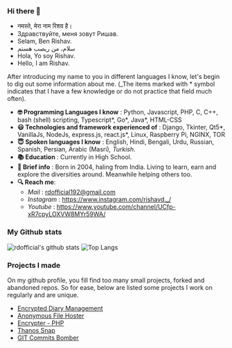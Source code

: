 ### Hi there 👋

* नमस्ते, मेरा नाम रिशव है।
* Здравствуйте, меня зовут Ришав.
* Selam, Ben Rishav.
* سلام، من ریصب هستم
* Hola, Yo soy Rishav.
* Hello, I am Rishav.

After introducing my name to you in different languages I know, let's begin to dig out some information about me. (_The items marked with * symbol indicates that  I have a few knowledge or do not practice that field much often).

* __🤓 Programming Languages I know__ : Python, Javascript, PHP, C, C++, bash (shell) scripting, Typescript*, Go*, Java*, HTML-CSS
* __😃 Technologies and framework experienced of__ : Django, Tkinter, Qt5*, VanillaJs, NodeJs, express.js, react.js*, Linux, Raspberry Pi, NGINX, TOR
* __😇 Spoken languages I know__ : English, Hindi, Bengali, Urdu, Russian, Spanish, Persian, Arabic (Masri)*, Turkish*.
* __📚 Education__ : Currently in High School.
* __📃 Brief info__ : Born in 2004, haling from India. Living to learn, earn and explore the diversities around. Meanwhile helping others too.
* __🔍 Reach me__:
  * _Mail_ : rdofficial192@gmail.com
  * _Instagram_ : https://www.instagram.com/rishavd._/
  * _Youtube_ : https://www.youtube.com/channel/UCfp-xR7cpyLOXVW8MYr59WA/

### My Github stats

![rdofficial's github stats](https://github-readme-stats.vercel.app/api?username=rdofficial&show_icons=true&theme=dark)
![Top Langs](https://github-readme-stats.vercel.app/api/top-langs/?username=rdofficial&theme=dark)

### Projects I made

On my github profile, you fill find too many small projects, forked and abandoned repos. So for ease, below are listed some projects I work on regularly and are unique.
* [Encrypted Diary Management](https://github.com/rdofficial/EncryptedDiaryManagement/)
* [Anonymous File Hoster](https://github.com/rdofficial/NodeJsAnonHtmlHoster/)
* [Encrypter - PHP](https://github.com/rdofficial/PhpEncrypter/)
* [Thanos Snap](https://github.com/rdofficial/thanos-snap/)
* [GIT Commits Bomber](https://github.com/rdofficial/git-commits-bomber/)

